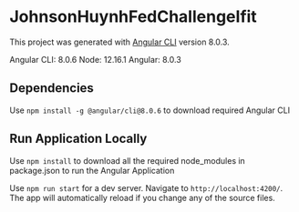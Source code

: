 # JohnsonHuynhFedChallengeIfit

This project was generated with [Angular CLI](https://github.com/angular/angular-cli) version 8.0.3.

Angular CLI: 8.0.6
Node: 12.16.1
Angular: 8.0.3

## Dependencies

Use `npm install -g @angular/cli@8.0.6` to download required Angular CLI

## Run Application Locally

Use `npm install` to download all the required node_modules in package.json to run the Angular Application

Use `npm run start` for a dev server. Navigate to `http://localhost:4200/`. The app will automatically reload if you change any of the source files.
